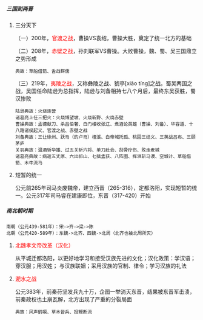##### 三国到两晋

1. 三分天下

   （一）200年，<font color=red>官渡之战</font>，曹操VS袁绍，曹操大胜，奠定了统一北方的基础

   （二）208年，<font color=red>赤壁之战</font>，孙刘联军VS曹操。大败曹操，魏、蜀、吴三国鼎立之势形成

   ```
   典故：草船借箭、舌战群儒
   ```

   （三）219年，<font color=red>夷陵之战</font>，又称彝陵之战、猇亭[xiāo tíng]之战。蜀吴两国之战，吴国任命陆逊为总指挥，陆逊与刘备相持七八个月后，最终东吴获胜，蜀汉惨败

   ```
   陆逊典故：火烧连营
   诸葛亮上任三把火：火烧博望坡、火烧新野、火烧赤壁
   曹操典故：孟德献刀、杀吕伯奢、白门楼收张辽、煮酒论英雄（曹操、刘备）、华容道、十八路诸侯起义、官渡之战、赤壁之战
   刘备典故：三让徐州、跃马（的卢马）檀溪、白帝城托孤、桃园三结义、三英战吕布、三顾茅庐
   关羽典故：温酒斩华雄、过五关斩六将、单刀赴会、刮骨疗伤、败走麦城
   诸葛亮典故：病逝五丈原、六出祁山、七擒孟获、八阵图、挥泪斩马谡、空城计、草船借箭、木牛流马
   ```

2. 短暂的统一

   公元前265年司马炎废魏帝，建立西晋（265-316），定都洛阳，实现短暂的统一。公元317年司马睿在建康即位，东晋（317-420）开始

##### 南北朝时期

```
南朝（公元439-581年）：宋->齐->梁->陈
北朝（公元420-589年）：东魏->北齐、西魏->北周（北齐也被北周所灭）
```
1. <font color=red>北魏孝文帝改革（汉化）</font>

   从平城迁都洛阳，以更好地学习和接受汉族先进的文化；汉化政策：学汉语；穿汉服；用汉姓； 与汉族联姻；采用汉族的官制、律令；学习汉族的礼法

2. <font color=red>淝水之战</font>

   公元383年，前秦苻坚发兵九十万，企图一举消灭东晋，结果被东晋军击溃，前秦政权也土崩瓦解，北方出现了严重的分裂局面

   ```
   典故：风声鹤唳、草木皆兵、投鞭断流
   ```